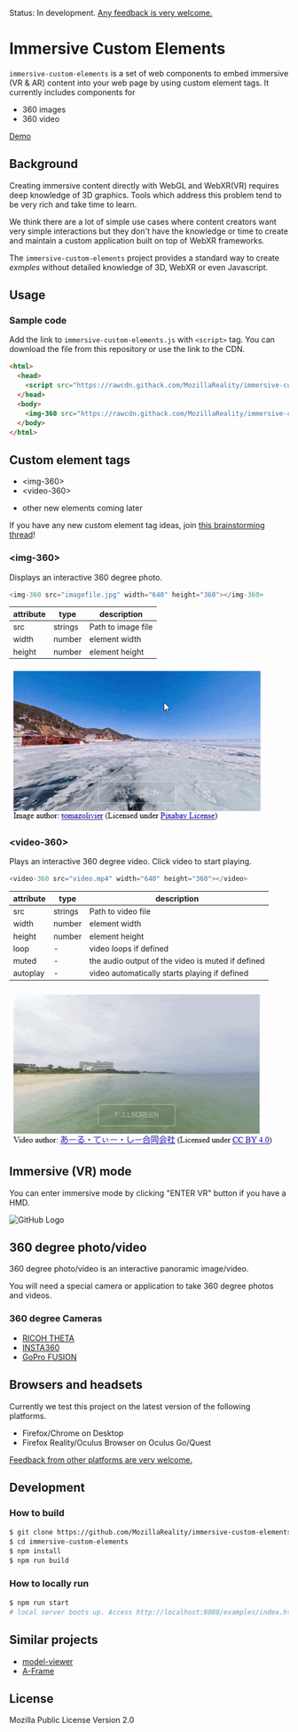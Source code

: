 Status: In development. [Any feedback is very welcome.](https://github.com/MozillaReality/immersive-custom-elements/issues)

# Immersive Custom Elements

`immersive-custom-elements` is a set of web components to embed immersive (VR & AR) content into 
your web page by using custom element tags. It currently includes components for

* 360 images
* 360 video
<!-- * 360 image tours -->


[Demo](https://rawcdn.githack.com/MozillaReality/immersive-custom-elements/v0.1.0/examples/index.html)

## Background

Creating immersive content directly with WebGL and WebXR(VR) requires deep knowledge of 3D graphics.
Tools which address this problem tend to be very rich and take time to learn.

We think there are a lot of simple use cases where content creators want very simple 
interactions but they don't have the knowledge or time to create and maintain a custom application 
built on top of WebXR frameworks.

The `immersive-custom-elements` project provides a standard way to create *exmples* without detailed knowledge of 3D, WebXR or 
even Javascript.

## Usage

### Sample code

Add the link to `immersive-custom-elements.js` with `<script>` tag. You can download the file from this repository or use the link to the CDN.

```html
<html>
  <head>
    <script src="https://rawcdn.githack.com/MozillaReality/immersive-custom-elements/v0.1.0/build/immersive-custom-elements.js"></script>
  </head>
  <body>
    <img-360 src="https://rawcdn.githack.com/MozillaReality/immersive-custom-elements/v0.1.0/assets/img-360/landscape-3531355_1920.jpg" width="640" height="360"></img-360>
  </body>
</html>
```

## Custom element tags

- \<img-360\>
- \<video-360\>
<!-- - \<img-360-tour\> -->
- other new elements coming later

If you have any new custom element tag ideas, join [this brainstorming thread](https://github.com/MozillaReality/immersive-custom-elements/issues/9)!

### \<img-360\>

Displays an interactive 360 degree photo.

```javascript
<img-360 src="imagefile.jpg" width="640" height="360"></img-360>
```

| attribute | type | description |
| ---- | ---- | ---- |
| src | strings | Path to image file |
| width | number | element width |
| height | number | element height |

![GitHub Logo](screenshots/img-360.gif)

### \<video-360\>

Plays an interactive 360 degree video. Click video to start playing.

```javascript
<video-360 src="video.mp4" width="640" height="360"></video>
```

| attribute | type | description |
| ---- | ---- | ---- |
| src | strings | Path to video file |
| width | number | element width |
| height | number | element height |
| loop | - | video loops if defined |
| muted | - | the audio output of the video is muted if defined |
| autoplay | - | video automatically starts playing if defined |

![GitHub Logo](screenshots/video-360.gif)

<!--
### \<img-360-tour\>

Displays a set of interactive 360 degree photos. You can switch between photos by gazing at white plane for three seconds.

```javascript
<img-360-tour width="640" height="360">
  <img-360-tour-item src="imagefile1.jpg"></img-360-tour-item>
  <img-360-tour-item src="imagefile2.jpg"></img-360-tour-item>
  <img-360-tour-item src="imagefile3.jpg"></img-360-tour-item>
</img-360-tour-item>
```

\<img-360-tour\>

| attribute | type | description |
| ---- | ---- | ---- |
| width | number | element width |
| height | number | element height |

\<img-360-tour-item\>

| attribute | type | description |
| ---- | ---- | ---- |
| src | strings | Path to image file |

![GitHub Logo](screenshots/img-360-tour.gif)
-->

## Immersive (VR) mode

You can enter immersive mode by clicking "ENTER VR" button if you have a HMD.

![GitHub Logo](screenshots/immersive.gif)

## 360 degree photo/video

360 degree photo/video is an interactive panoramic image/video.

You will need a special camera or application to take 360 degree photos and videos.

### 360 degree Cameras

- [RICOH THETA](https://theta360.com/)
- [INSTA360](https://www.insta360.com/)
- [GoPro FUSION](https://shop.gopro.com/EMEA/cameras/fusion/CHDHZ-103-master.html)

## Browsers and headsets

Currently we test this project on the latest version of the following platforms.

- Firefox/Chrome on Desktop
- Firefox Reality/Oculus Browser on Oculus Go/Quest

[Feedback from other platforms are very welcome.](https://github.com/MozillaReality/immersive-custom-elements/issues)

## Development

### How to build

```sh
$ git clone https://github.com/MozillaReality/immersive-custom-elements.git
$ cd immersive-custom-elements
$ npm install
$ npm run build
```

### How to locally run

```sh
$ npm run start
# local server boots up. Access http://localhost:8080/examples/index.html on your browser.
```

## Similar projects

- [model-viewer](https://github.com/GoogleWebComponents/model-viewer)
- [A-Frame](https://aframe.io/)

## License

Mozilla Public License Version 2.0
